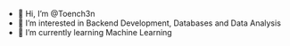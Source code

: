- 👋 Hi, I’m @Toench3n
- 👀 I’m interested in Backend Development, Databases and Data Analysis
- 🌱 I’m currently learning Machine Learning

<!---
Toench3n/Toench3n is a ✨ special ✨ repository because its `README.md` (this file) appears on your GitHub profile.
You can click the Preview link to take a look at your changes.
--->

